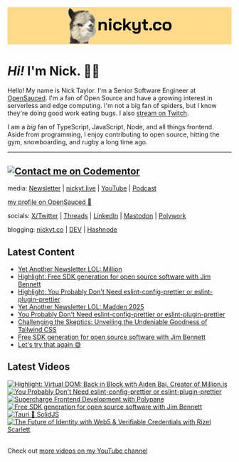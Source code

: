 <a href="https://www.nickyt.co" title="My website"><img src="github-banner.png" alt="An alpaca grinning with the words livecoding.ca beside them" /></a>

# <em>Hi!</em> I'm Nick. 👋🏻

Hello! My name is Nick Taylor. I'm a Senior Software Engineer at [OpenSauced](https://opensauced.pizza). I'm a fan of Open Source and have a growing interest in serverless and edge computing. I'm not a big fan of spiders, but I know they're doing good work eating bugs. I also [stream on Twitch](https://nickyt.live).

I am a <em>big</em> fan of TypeScript, JavaScript, Node, and all things frontend. Aside from programming, I enjoy contributing to open source, hitting the gym, snowboarding, and rugby a long time ago.

---
[![Contact me on Codementor](https://www.codementor.io/m-badges/nickytonline/im-a-cm-b.svg)](https://www.codementor.io/@nickytonline?refer=badge)
---

media: [Newsletter](https://www.iamdeveloper.com/pages/newsletter/) | [nickyt.live](https://nickyt.live) | [YouTube](https://www.youtube.com/channel/UCBLlEq0co24VFJIMEHNcPOQ) | [Podcast](https://pod.iamdeveloper.com)

[my profile on OpenSauced 🍕](https://app.opensauced.pizza/user/nickytonline/card)

socials: [X/Twitter](https://twitter.com/nickytonline) | [Threads](https://www.threads.net/@nickytonline) | [LinkedIn](https://www.linkedin.com/in/nickytonline) | [Mastodon](https://toot.cafe/@nickytonline) | [Polywork](https://polywork.com/nickytonline)

blogging: [nickyt.co](https://www.nickyt.co) | [DEV](https://dev.to/nickytonline) | [Hashnode](https://hashnode.iamdeveloper.com)

## Latest Content

<!-- BLOG-POST-LIST:START -->
- [Yet Another Newsletter LOL: Million](https://buttondown.email/nickytonline/archive/yet-another-newsletter-lol-million/)
- [Highlight: Free SDK generation for open source software with Jim Bennett](https://www.twitch.tv/videos/2065608240)
- [Highlight: You Probably Don&#39;t Need eslint-config-prettier or eslint-plugin-prettier](https://www.twitch.tv/videos/2061587993)
- [Yet Another Newsletter LOL: Madden 2025](https://buttondown.email/nickytonline/archive/yet-another-newsletter-lol-madden-2025/)
- [You Probably Don&#39;t Need eslint-config-prettier or eslint-plugin-prettier](https://www.twitch.tv/videos/2057904214)
- [Challenging the Skeptics: Unveiling the Undeniable Goodness of Tailwind CSS](https://www.nickyt.co/blog/challenging-the-skeptics-unveiling-the-undeniable-goodness-of-tailwind-css-4doc/)
- [Free SDK generation for open source software with Jim Bennett](https://www.twitch.tv/videos/2054121164)
- [Let&#39;s try that again 😅](https://buttondown.email/nickytonline/archive/lets-try-that-again/)
<!-- BLOG-POST-LIST:END -->

## Latest Videos

<!-- VIDEO-LIST:START --><div><a href="https://www.youtube.com/watch?v=F7eHwFFd6kw" title="Highlight: Virtual DOM: Back in Block with Aiden Bai, Creator of Million.js"><img src="https://i3.ytimg.com/vi/F7eHwFFd6kw/hqdefault.jpg" alt="Highlight: Virtual DOM: Back in Block with Aiden Bai, Creator of Million.js" width="360" height="270" /></a>&nbsp;&nbsp;<a href="https://www.youtube.com/watch?v=gNG3_U5YL8g" title="You Probably Don't Need eslint-config-prettier or eslint-plugin-prettier"><img src="https://i4.ytimg.com/vi/gNG3_U5YL8g/hqdefault.jpg" alt="You Probably Don't Need eslint-config-prettier or eslint-plugin-prettier" width="360" height="270" /></a>&nbsp;&nbsp;<a href="https://www.youtube.com/watch?v=fsIhghVlHJE" title="Supercharge Frontend Development with Polypane"><img src="https://i3.ytimg.com/vi/fsIhghVlHJE/hqdefault.jpg" alt="Supercharge Frontend Development with Polypane" width="360" height="270" /></a>&nbsp;&nbsp;<a href="https://www.youtube.com/watch?v=JgTiVxZGeeg" title="Free SDK generation for open source software with Jim Bennett"><img src="https://i3.ytimg.com/vi/JgTiVxZGeeg/hqdefault.jpg" alt="Free SDK generation for open source software with Jim Bennett" width="360" height="270" /></a>&nbsp;&nbsp;<a href="https://www.youtube.com/watch?v=AUKNSCXybeY" title="Tauri 🤝 SolidJS"><img src="https://i2.ytimg.com/vi/AUKNSCXybeY/hqdefault.jpg" alt="Tauri 🤝 SolidJS" width="360" height="270" /></a>&nbsp;&nbsp;<a href="https://www.youtube.com/watch?v=f6KVCN94hYs" title="The Future of Identity with Web5 & Verifiable Credentials with Rizel Scarlett"><img src="https://i3.ytimg.com/vi/f6KVCN94hYs/hqdefault.jpg" alt="The Future of Identity with Web5 & Verifiable Credentials with Rizel Scarlett" width="360" height="270" /></a>&nbsp;&nbsp;</div><!-- VIDEO-LIST:END -->

Check out [more videos on my YouTube channel](https://www.youtube.com/channel/UCBLlEq0co24VFJIMEHNcPOQ)
